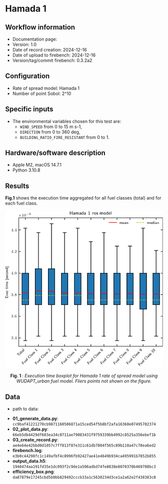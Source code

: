 # Hamada 1

## Workflow information

- Documentation page:
- Version: 1.0
- Date of record creation: 2024-12-16
- Date of upload to firebench: 2024-12-16
- Version/tag/commit firebench: 0.3.2a2

## Configuration

- Rate of spread model: Hamada 1
- Number of point Sobol: 2^10

## Specific inputs
<!-- Add specific input details for the model/data you are using -->
- The environmental variables chosen for this test are:
  - `WIND_SPEED` from 0 to 15 m s-1,
  - `DIRECTION` from 0 to 360 deg,
  - `BUILDING_RATIO_FIRE_RESISTANT` from 0 to 1.

## Hardware/software description

- Apple M2, macOS 14.7.1
- Python 3.10.8

## Results

<!-- Fill in with your results -->
**Fig.1**  shows the execution time aggregated for all fuel classes (total) and for each fuel class.

![blockdiagram](../../../../_static/workflow/rate_of_spread/efficiency/Hamada_1.png)
<p style="text-align: center;">
    <strong>
        Fig. 1
    </strong>
    :
    <em>
        Execution time boxplot for Hamada 1 rate of spread model using WUDAPT_urban fuel model. Fliers points not shown on the figure. 
    </em>
</p>

## Data
<!-- Add path or source of the record used for the test and its record -->
- path to data:
<!-- firebench-hash-list -->
- **01_generate_data.py**: `cc9baf41221270cb9871160506871a15ced54f5b8bf2afa16360e07495702374`
- **02_plot_data.py**: `66eb5db4429df603ea34c0711ae79083431f9759339bb4992c8525a356ebef1b`
- **03_create_record.py**: `ae4e64e42bbd0d1057c7ff813f87e311c61db7804f565c89b110a47c78ea6ed2`
- **firebench.log**: `e3b0c44298fc1c149afbf4c8996fb92427ae41e4649b934ca495991b7852b855`
- **output_data.h5**: `1940474aa191fd35e1dc093f2c9de1a506adbd74fe8838e8070370b469708bc3`
- **efficiency_box.png**: `da87879e17245cbd5b0bb829492cccb33a1c5630234d3ce1a2a62e2f438383c0`
<!-- end of firebench-hash-list -->
